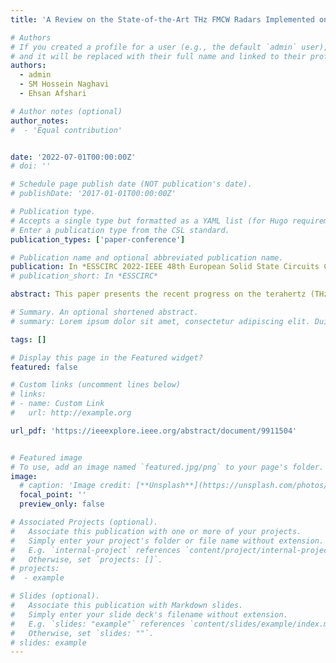 ```yaml
---
title: 'A Review on the State-of-the-Art THz FMCW Radars Implemented on Silicon'

# Authors
# If you created a profile for a user (e.g., the default `admin` user), write the username (folder name) here
# and it will be replaced with their full name and linked to their profile.
authors:
  - admin
  - SM Hossein Naghavi
  - Ehsan Afshari

# Author notes (optional)
author_notes:
#  - 'Equal contribution'


date: '2022-07-01T00:00:00Z'
# doi: ''

# Schedule page publish date (NOT publication's date).
# publishDate: '2017-01-01T00:00:00Z'

# Publication type.
# Accepts a single type but formatted as a YAML list (for Hugo requirements).
# Enter a publication type from the CSL standard.
publication_types: ['paper-conference']

# Publication name and optional abbreviated publication name.
publication: In *ESSCIRC 2022-IEEE 48th European Solid State Circuits Conference (ESSCIRC)*
# publication_short: In *ESSCIRC*

abstract: This paper presents the recent progress on the terahertz (THz) frequency-modulated continuous-wave (FMCW) radars implemented on advanced CMOS and SiGe BiCMOS processes with fmax close to 300 GHz. A general overview of the efficient and wideband signal generation methods at high frequencies is presented, which is the main design challenge of broadband FMCW radars. Three state-of-the-art FMCW radars at sub-THz and THz frequencies are discussed, reviewing their specific design challenges and proposed solutions. The first two FMCW radars use harmonic oscillators, operate at 220 GHz and 250 GHz, respectively, and are fabricated on a 55 nm SiGe BiCMOS process. The last one is an FMCW comb radar that utilizes a multiplier-chain method to sweep the frequency range of 220-to-320 GHz and is fabricated on a 65 nm CMOS process. These radars are employed for imaging, high-precision metrology, and ranging purposes.

# Summary. An optional shortened abstract.
# summary: Lorem ipsum dolor sit amet, consectetur adipiscing elit. Duis posuere tellus ac convallis placerat. Proin tincidunt magna sed ex sollicitudin condimentum.

tags: []

# Display this page in the Featured widget?
featured: false

# Custom links (uncomment lines below)
# links:
# - name: Custom Link
#   url: http://example.org

url_pdf: 'https://ieeexplore.ieee.org/abstract/document/9911504'


# Featured image
# To use, add an image named `featured.jpg/png` to your page's folder.
image:
  # caption: 'Image credit: [**Unsplash**](https://unsplash.com/photos/pLCdAaMFLTE)'
  focal_point: ''
  preview_only: false

# Associated Projects (optional).
#   Associate this publication with one or more of your projects.
#   Simply enter your project's folder or file name without extension.
#   E.g. `internal-project` references `content/project/internal-project/index.md`.
#   Otherwise, set `projects: []`.
# projects:
#  - example

# Slides (optional).
#   Associate this publication with Markdown slides.
#   Simply enter your slide deck's filename without extension.
#   E.g. `slides: "example"` references `content/slides/example/index.md`.
#   Otherwise, set `slides: ""`.
# slides: example
---
```

